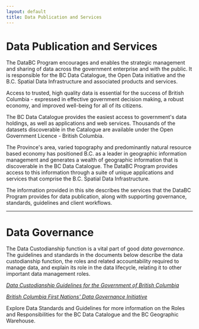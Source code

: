 ```yaml
---
layout: default
title: Data Publication and Services
---
```


# Data Publication and Services

The DataBC Program encourages and enables the strategic management and sharing of data across the government enterprise and with the public. It is responsible for the BC Data Catalogue, the Open Data initiative and the B.C. Spatial Data Infrastructure and associated products and services.

Access to trusted, high quality data is essential for the success of British Columbia - expressed in effective government decision making, a robust economy, and improved well-being for all of its citizens.

The BC Data Catalogue provides the easiest access to government's data holdings, as well as applications and web services. Thousands of the datasets discoverable in the Catalogue are available under the Open Government Licence - British Columbia.

The Province's area, varied topography and predominantly natural resource based economy has positioned B.C. as a leader in geographic information management and generates a wealth of geographic information that is discoverable in the BC Data Catalogue.  The DataBC Program provides access to this information through a suite of unique applications and services that comprise the B.C. Spatial Data Infrastructure.

The information provided in this site describes the services that the DataBC Program provides for data publication, along with supporting governance, standards, guidelines and client workflows. 

-------------------------------------------------------

# Data Governance

The Data Custodianship function is a vital part of good _data governance_. The guidelines and standards in the documents below describe the data custodianship function, the roles and related accountability required to manage data, and explain its role in the data lifecycle, relating it to other important data management roles. 

[_Data Custodianship Guidelines for the Government of British Columbia_](https://www2.gov.bc.ca/assets/gov/data/data-management/data_custodianship_guidelines_for_the_government_of_bc.pdf)

[_British Columbia First Nations' Data Governance Initiative_](https://www.bcfndgi.com/)

Explore Data Standards and Guidelines for more information on the Roles and Responsibilities for the BC Data Catalogue and the BC Geographic Warehouse.
